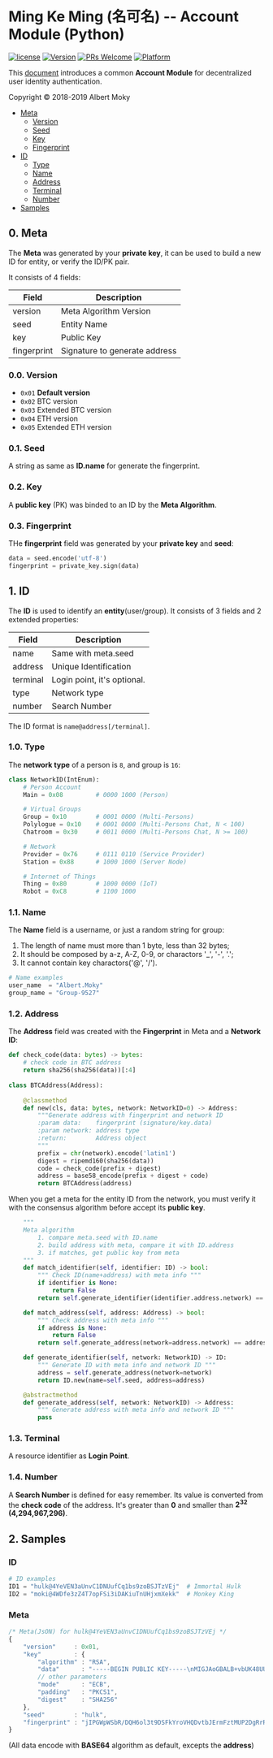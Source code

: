 # Ming Ke Ming (名可名) -- Account Module (Python)

[![license](https://img.shields.io/github/license/mashape/apistatus.svg)](https://github.com/dimchat/mkm-py/blob/master/LICENSE)
[![Version](https://img.shields.io/badge/alpha-0.7.5-red.svg)](https://github.com/dimchat/mkm-py/wiki)
[![PRs Welcome](https://img.shields.io/badge/PRs-welcome-brightgreen.svg)](https://github.com/dimchat/mkm-py/pulls)
[![Platform](https://img.shields.io/badge/Platform-Python%203-brightgreen.svg)](https://github.com/dimchat/mkm-py/wiki)

This [document](https://github.com/moky/DIMP/blob/master/MingKeMing-Identity.md) introduces a common **Account Module** for decentralized user identity authentication.

Copyright &copy; 2018-2019 Albert Moky

- [Meta](#meta)
    - [Version](#meta-version)
    - [Seed](#meta-seed)
    - [Key](#meta-key)
    - [Fingerprint](#meta-fingerprint)
- [ID](#id)
    - [Type](#id-type)
    - [Name](#id-name)
    - [Address](#id-address)
    - [Terminal](#id-terminal)
    - [Number](#id-number)
- [Samples](#samples)

## <span id="meta">0. Meta</span>

The **Meta** was generated by your **private key**, it can be used to build a new ID for entity, or verify the ID/PK pair.

It consists of 4 fields:

| Field       | Description                   |
| ----------- | ----------------------------- |
| version     | Meta Algorithm Version        |
| seed        | Entity Name                   |
| key         | Public Key                    |
| fingerprint | Signature to generate address |

### <span id="meta-version">0.0. Version</span>

* ```0x01``` **Default version**
* ```0x02``` BTC version
* ```0x03``` Extended BTC version
* ```0x04``` ETH version
* ```0x05``` Extended ETH version

### <span id="meta-seed">0.1. Seed</span>

A string as same as **ID.name** for generate the fingerprint.

### <span id="meta-key">0.2. Key</span>

A **public key** (PK) was binded to an ID by the **Meta Algorithm**.

### <span id="meta-fingerprint">0.3. Fingerprint</span>

THe **fingerprint** field was generated by your **private key** and **seed**:

````python
data = seed.encode('utf-8')
fingerprint = private_key.sign(data)
````

## <span id="id">1. ID</span>
The **ID** is used to identify an **entity**(user/group). It consists of 3 fields and 2 extended properties:

| Field       | Description                   |
| ----------- | ----------------------------- |
| name        | Same with meta.seed           |
| address     | Unique Identification         |
| terminal    | Login point, it's optional.   |
| type        | Network type                  |
| number      | Search Number                 |

The ID format is ```name@address[/terminal]```.

### <span id="id-type">1.0. Type</span>

The **network type** of a person is ```8```, and group is ```16```:

```python
class NetworkID(IntEnum):
    # Person Account
    Main = 0x08         # 0000 1000 (Person)

    # Virtual Groups
    Group = 0x10        # 0001 0000 (Multi-Persons)
    Polylogue = 0x10    # 0001 0000 (Multi-Persons Chat, N < 100)
    Chatroom = 0x30     # 0011 0000 (Multi-Persons Chat, N >= 100)

    # Network
    Provider = 0x76     # 0111 0110 (Service Provider)
    Station = 0x88      # 1000 1000 (Server Node)

    # Internet of Things
    Thing = 0x80        # 1000 0000 (IoT)
    Robot = 0xC8        # 1100 1000
```

### <span id="id-name">1.1. Name</span>
The **Name** field is a username, or just a random string for group:

1. The length of name must more than 1 byte, less than 32 bytes;
2. It should be composed by a-z, A-Z, 0-9, or charactors '_', '-', '.';
3. It cannot contain key charactors('@', '/').

```python
# Name examples
user_name  = "Albert.Moky"
group_name = "Group-9527"
```

### <span id="id-address">1.2. Address</span>

The **Address** field was created with the **Fingerprint** in Meta and a **Network ID**:

```python
def check_code(data: bytes) -> bytes:
    # check code in BTC address
    return sha256(sha256(data))[:4]
    
class BTCAddress(Address):
    
    @classmethod
    def new(cls, data: bytes, network: NetworkID=0) -> Address:
        """Generate address with fingerprint and network ID
        :param data:    fingerprint (signature/key.data)
        :param network: address type
        :return:        Address object
        """
        prefix = chr(network).encode('latin1')
        digest = ripemd160(sha256(data))
        code = check_code(prefix + digest)
        address = base58_encode(prefix + digest + code)
        return BTCAddress(address)
```

When you get a meta for the entity ID from the network,
you must verify it with the consensus algorithm before accept its **public key**.

```python
    """
    Meta algorithm
        1. compare meta.seed with ID.name
        2. build address with meta, compare it with ID.address
        3. if matches, get public key from meta
    """
    def match_identifier(self, identifier: ID) -> bool:
        """ Check ID(name+address) with meta info """
        if identifier is None:
            return False
        return self.generate_identifier(identifier.address.network) == identifier

    def match_address(self, address: Address) -> bool:
        """ Check address with meta info """
        if address is None:
            return False
        return self.generate_address(network=address.network) == address

    def generate_identifier(self, network: NetworkID) -> ID:
        """ Generate ID with meta info and network ID """
        address = self.generate_address(network=network)
        return ID.new(name=self.seed, address=address)

    @abstractmethod
    def generate_address(self, network: NetworkID) -> Address:
        """ Generate address with meta info and network ID """
        pass
```

### <span id="id-terminal">1.3. Terminal</span>

A resource identifier as **Login Point**.

### <span id="id-number">1.4. Number</span>

A **Search Number** is defined for easy remember. Its value is converted from the **check code** of the address. It's greater than **0** and smaller than **2<sup>32</sup> (4,294,967,296)**.

## <span id="samples">2. Samples</span>

### ID

```python
# ID examples
ID1 = "hulk@4YeVEN3aUnvC1DNUufCq1bs9zoBSJTzVEj"  # Immortal Hulk
ID2 = "moki@4WDfe3zZ4T7opFSi3iDAKiuTnUHjxmXekk"  # Monkey King
```

### Meta

```javascript
/* Meta(JsON) for hulk@4YeVEN3aUnvC1DNUufCq1bs9zoBSJTzVEj */
{
    "version"     : 0x01,
    "key"         : {
        "algorithm" : "RSA",
        "data"      : "-----BEGIN PUBLIC KEY-----\nMIGJAoGBALB+vbUK48UU9rjlgnohQowME+3JtTb2hLPqtatVOW364/EKFq0/PSdnZVE9V2Zq+pbX7dj3nCS4pWnYf40ELH8wuDm0Tc4jQ70v4LgAcdy3JGTnWUGiCsY+0Z8kNzRkm3FJid592FL7ryzfvIzB9bjg8U2JqlyCVAyUYEnKv4lDAgMBAAE=\n-----END PUBLIC KEY-----",
        // other parameters
        "mode"      : "ECB",
        "padding"   : "PKCS1",
        "digest"    : "SHA256"
    },
    "seed"        : "hulk",
    "fingerprint" : "jIPGWpWSbR/DQH6ol3t9DSFkYroVHQDvtbJErmFztMUP2DgRrRSNWuoKY5Y26qL38wfXJQXjYiWqNWKQmQe/gK8M8NkU7lRwm+2nh9wSBYV6Q4WXsCboKbnM0+HVn9Vdfp21hMMGrxTX1pBPRbi0567ZjNQC8ffdW2WvQSoec2I="
}
```

(All data encode with **BASE64** algorithm as default, excepts the **address**)

